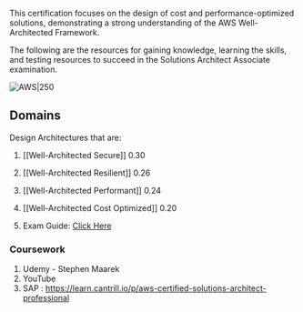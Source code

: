 This certification focuses on the design of cost and performance-optimized solutions, demonstrating a strong understanding of the AWS Well-Architected Framework.

The following are the resources for gaining knowledge, learning the skills, and testing resources to succeed in the Solutions Architect Associate examination. 

![AWS|250](https://d1.awsstatic.com/training-and-certification/certification-badges/AWS-Certified-Solutions-Architect-Associate_badge.3419559c682629072f1eb968d59dea0741772c0f.png)

## Domains

Design Architectures that are:
1. [[Well-Architected Secure]] 0.30
2. [[Well-Architected Resilient]] 0.26
4. [[Well-Architected Performant]] 0.24
5. [[Well-Architected Cost Optimized]] 0.20


1. Exam Guide: [Click Here](https://d1.awsstatic.com/training-and-certification/docs-sa-assoc/AWS-Certified-Solutions-Architect-Associate_Exam-Guide.pdf)

###  Coursework 
1. Udemy - Stephen Maarek
2. YouTube
3. SAP : https://learn.cantrill.io/p/aws-certified-solutions-architect-professional